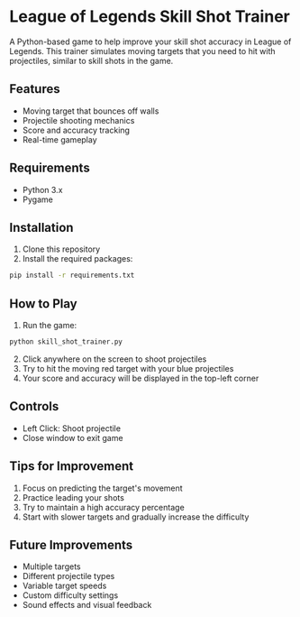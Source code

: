 # League of Legends Skill Shot Trainer

A Python-based game to help improve your skill shot accuracy in League of Legends. This trainer simulates moving targets that you need to hit with projectiles, similar to skill shots in the game.

## Features
- Moving target that bounces off walls
- Projectile shooting mechanics
- Score and accuracy tracking
- Real-time gameplay

## Requirements
- Python 3.x
- Pygame

## Installation
1. Clone this repository
2. Install the required packages:
```bash
pip install -r requirements.txt
```

## How to Play
1. Run the game:
```bash
python skill_shot_trainer.py
```
2. Click anywhere on the screen to shoot projectiles
3. Try to hit the moving red target with your blue projectiles
4. Your score and accuracy will be displayed in the top-left corner

## Controls
- Left Click: Shoot projectile
- Close window to exit game

## Tips for Improvement

1. Focus on predicting the target's movement
2. Practice leading your shots
3. Try to maintain a high accuracy percentage
4. Start with slower targets and gradually increase the difficulty

## Future Improvements

- Multiple targets
- Different projectile types
- Variable target speeds
- Custom difficulty settings
- Sound effects and visual feedback 